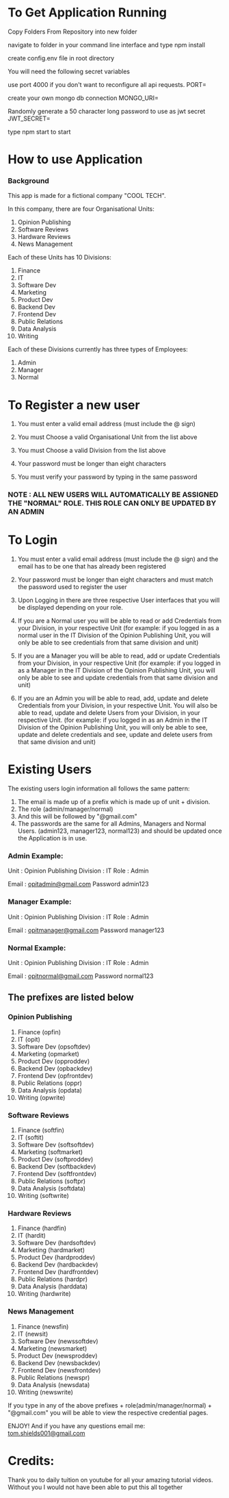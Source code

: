 # To Get Application Running

Copy Folders From Repository into new folder

navigate to folder in your command line interface and type npm install

create config.env file in root directory

You will need the following secret variables

use port 4000 if you don't want to reconfigure all api requests.
PORT=

create your own mongo db connection
MONGO_URI=

Randomly generate a 50 character long password to use as jwt secret
JWT_SECRET=

type npm start to start

# How to use Application

### Background

This app is made for a fictional company "COOL TECH".

In this company, there are four Organisational Units:

1. Opinion Publishing
2. Software Reviews
3. Hardware Reviews
4. News Management

Each of these Units has 10 Divisions:

1. Finance
2. IT
3. Software Dev
4. Marketing
5. Product Dev
6. Backend Dev
7. Frontend Dev
8. Public Relations
9. Data Analysis
10. Writing

Each of these Divisions currently has three types of Employees:

1. Admin
2. Manager
3. Normal

# To Register a new user

1. You must enter a valid email address (must include the @ sign)

2. You must Choose a valid Organisational Unit from the list above

3. You must Choose a valid Division from the list above

4. Your password must be longer than eight characters

5. You must verify your password by typing in the same password

### NOTE : ALL NEW USERS WILL AUTOMATICALLY BE ASSIGNED THE "NORMAL" ROLE. THIS ROLE CAN ONLY BE UPDATED BY AN ADMIN

# To Login

1. You must enter a valid email address (must include the @ sign) and the email has to be one that has already been registered

2. Your password must be longer than eight characters and must match the password used to register the user

3. Upon Logging in there are three respective User interfaces that you will be displayed depending on your role.

4. If you are a Normal user you will be able to read or add Credentials from your Division, in your respective Unit (for example: if you logged in as a normal user in the IT Division of the Opinion Publishing Unit, you will only be able to see credentials from that same division and unit)

5. If you are a Manager you will be able to read, add or update Credentials from your Division, in your respective Unit (for example: if you logged in as a Manager in the IT Division of the Opinion Publishing Unit, you will only be able to see and update credentials from that same division and unit)

6. If you are an Admin you will be able to read, add, update and delete Credentials from your Division, in your respective Unit. You will also be able to read, update and delete Users from your Division, in your respective Unit. (for example: if you logged in as an Admin in the IT Division of the Opinion Publishing Unit, you will only be able to see, update and delete credentials and see, update and delete users from that same division and unit)

# Existing Users

The existing users login information all follows the same pattern:

1. The email is made up of a prefix which is made up of unit + division.
2. The role (admin/manager/normal)
3. And this will be followed by "@gmail.com"
4. The passwords are the same for all Admins, Managers and Normal Users. (admin123, manager123, normal123) and should be updated once the Application is in use.

### Admin Example:

Unit : Opinion Publishing
Division : IT
Role : Admin

Email : opitadmin@gmail.com
Password admin123

### Manager Example:

Unit : Opinion Publishing
Division : IT
Role : Admin

Email : opitmanager@gmail.com
Password manager123

### Normal Example:

Unit : Opinion Publishing
Division : IT
Role : Admin

Email : opitnormal@gmail.com
Password normal123

## The prefixes are listed below

### Opinion Publishing

1. Finance (opfin)
2. IT (opit)
3. Software Dev (opsoftdev)
4. Marketing (opmarket)
5. Product Dev (opproddev)
6. Backend Dev (opbackdev)
7. Frontend Dev (opfrontdev)
8. Public Relations (oppr)
9. Data Analysis (opdata)
10. Writing (opwrite)

### Software Reviews

1. Finance (softfin)
2. IT (softit)
3. Software Dev (softsoftdev)
4. Marketing (softmarket)
5. Product Dev (softproddev)
6. Backend Dev (softbackdev)
7. Frontend Dev (softfrontdev)
8. Public Relations (softpr)
9. Data Analysis (softdata)
10. Writing (softwrite)

### Hardware Reviews

1. Finance (hardfin)
2. IT (hardit)
3. Software Dev (hardsoftdev)
4. Marketing (hardmarket)
5. Product Dev (hardproddev)
6. Backend Dev (hardbackdev)
7. Frontend Dev (hardfrontdev)
8. Public Relations (hardpr)
9. Data Analysis (harddata)
10. Writing (hardwrite)

### News Management

1. Finance (newsfin)
2. IT (newsit)
3. Software Dev (newssoftdev)
4. Marketing (newsmarket)
5. Product Dev (newsproddev)
6. Backend Dev (newsbackdev)
7. Frontend Dev (newsfrontdev)
8. Public Relations (newspr)
9. Data Analysis (newsdata)
10. Writing (newswrite)

If you type in any of the above prefixes + role(admin/manager/normal) + "@gmail.com" you will be able to view the respective credential pages.

ENJOY! And if you have any questions email me: tom.shields001@gmail.com

# Credits:

Thank you to daily tuition on youtube for all your amazing tutorial videos.
Without you I would not have been able to put this all together
